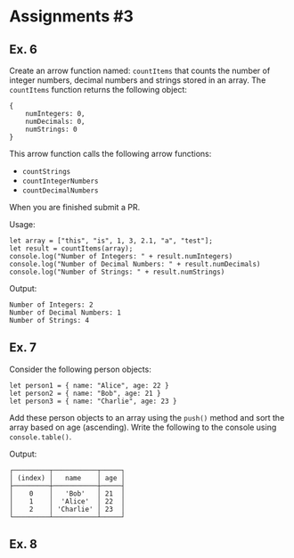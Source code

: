 # Assignments #3

## Ex. 6
Create an arrow function named: `countItems` that counts the number of integer numbers, decimal numbers and strings stored in an array.  The `countItems` function returns the following object:

```
{
    numIntegers: 0,
    numDecimals: 0, 
    numStrings: 0
}
```

This arrow function calls the following arrow functions:
  - `countStrings`
  - `countIntegerNumbers`
  - `countDecimalNumbers`

When you are finished submit a PR.

Usage:
```
let array = ["this", "is", 1, 3, 2.1, "a", "test"];
let result = countItems(array);
console.log("Number of Integers: " + result.numIntegers)
console.log("Number of Decimal Numbers: " + result.numDecimals)
console.log("Number of Strings: " + result.numStrings)
```

Output:
```
Number of Integers: 2
Number of Decimal Numbers: 1
Number of Strings: 4 
```

## Ex. 7
Consider the following person objects:
```
let person1 = { name: "Alice", age: 22 }
let person2 = { name: "Bob", age: 21 }
let person3 = { name: "Charlie", age: 23 }
```

Add these person objects to an array using the `push()` method and sort the array based on age (ascending).  Write the following to the console using `console.table()`.

Output:
```
┌─────────┬───────────┬─────┐
│ (index) │   name    │ age │
├─────────┼───────────┼─────┤
│    0    │   'Bob'   │ 21  │
│    1    │  'Alice'  │ 22  │
│    2    │ 'Charlie' │ 23  │
└─────────┴───────────┴─────┘
```

## Ex. 8

